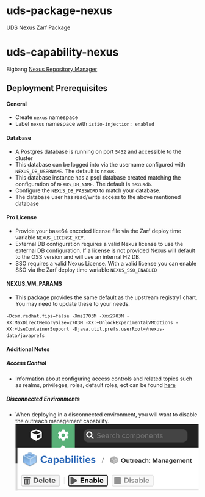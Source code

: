 # uds-package-nexus
UDS Nexus Zarf Package

# uds-capability-nexus
Bigbang [Nexus Repository Manager](https://repo1.dso.mil/big-bang/product/packages/nexus)

## Deployment Prerequisites

#### General

- Create `nexus` namespace
- Label `nexus` namespace with `istio-injection: enabled`

#### Database

- A Postgres database is running on port `5432` and accessible to the cluster
- This database can be logged into via the username configured with `NEXUS_DB_USERNAME`. The default is `nexus`.
- This database instance has a psql database created matching the configuration of `NEXUS_DB_NAME`. The default is `nexusdb`.
- Configure the `NEXUS_DB_PASSWORD` to match your database.
- The database user has read/write access to the above mentioned database

#### Pro License
- Provide your base64 encoded license file via the Zarf deploy time variable `NEXUS_LICENSE_KEY`.
- External DB configuration requires a valid Nexus license to use the external DB configuration. If a license is not provided Nexus will default to the OSS version and will use an internal H2 DB.
- SSO requires a valid Nexus License. With a valid license you can enable SSO via the Zarf deploy time variable `NEXUS_SSO_ENABLED`

#### NEXUS_VM_PARAMS
- This package provides the same default as the upstream registry1 chart. You may need to update these to your needs.

`-Dcom.redhat.fips=false -Xms2703M -Xmx2703M -XX:MaxDirectMemorySize=2703M -XX:+UnlockExperimentalVMOptions -XX:+UseContainerSupport -Djava.util.prefs.userRoot=/nexus-data/javaprefs`

#### Additional Notes
##### Access Control
- Information about configuring access controls and related topics such as realms, privileges, roles, default roles, ect can be found [here](https://help.sonatype.com/en/access-control.html#related-topics)
##### Disconnected Environments
- When deploying in a disconnected environment, you will want to disable the outreach management capability.
![outreach-settings](docs/images/outreach-management-settings.png)
